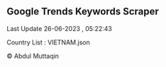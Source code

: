 

## Google Trends Keywords Scraper 
 
Last Update 26-06-2023 , 05:22:43

Country List :
VIETNAM.json



© Abdul Muttaqin 
